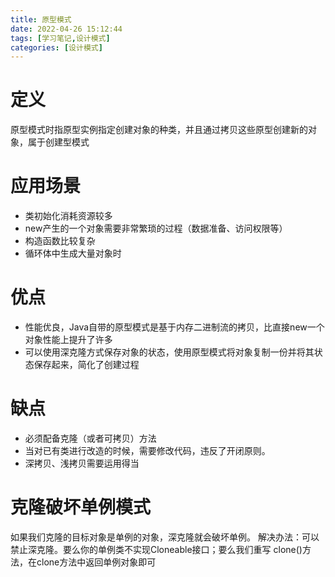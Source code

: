 ```yaml
---
title: 原型模式
date: 2022-04-26 15:12:44
tags: [学习笔记,设计模式]
categories: [设计模式]
---
```

# 定义
原型模式时指原型实例指定创建对象的种类，并且通过拷贝这些原型创建新的对象，属于创建型模式

# 应用场景
- 类初始化消耗资源较多 
- new产生的一个对象需要非常繁琐的过程（数据准备、访问权限等） 
- 构造函数比较复杂 
- 循环体中生成大量对象时

# 优点
- 性能优良，Java自带的原型模式是基于内存二进制流的拷贝，比直接new一个对象性能上提升了许多
- 可以使用深克隆方式保存对象的状态，使用原型模式将对象复制一份并将其状态保存起来，简化了创建过程

# 缺点
- 必须配备克隆（或者可拷贝）方法
- 当对已有类进行改造的时候，需要修改代码，违反了开闭原则。
- 深拷贝、浅拷贝需要运用得当

# 克隆破坏单例模式
如果我们克隆的目标对象是单例的对象，深克隆就会破坏单例。
解决办法：可以禁止深克隆。要么你的单例类不实现Cloneable接口；要么我们重写
clone()方法，在clone方法中返回单例对象即可
